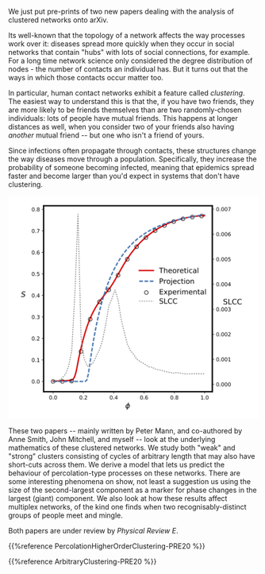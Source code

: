 <!--
.. title: Two papers on clustered networks
.. slug: two-papers-on-clustered-networks
.. date: 2020-06-25 16:23:49 UTC+01:00
.. tags: paper, complex networks
.. category: research
.. link: 
.. description: Two papers on the analysis of networks with clustering
.. previewimage: /images/posts/slcc-20200625.png
.. type: text
-->

We just put pre-prints of two new papers dealing with the analysis of
clustered networks  onto arXiv.

<!-- TEASER_END -->

Its well-known that the topology of a network affects the way
processes work over it: diseases spread more quickly when they occur
in social networks that contain "hubs" with lots of social
connections, for example. For a long time network science only
considered the degree distribution of nodes - the number of contacts
an individual has. But it turns out that the ways in which those contacts
occur matter too.

In particular, human contact networks exhibit a feature called
*clustering*. The easiest way to understand this is that the, if you
have two friends, they are more likely to be friends themselves than
are two randomly-chosen individuals: lots of people have mutual
friends. This happens at longer distances as well, when you consider
two of your friends also having *another* mutual friend -- but one
who isn't a friend of yours.

Since infections often propagate through contacts, these structures
change the way diseases move through a population. Specifically, they
increase the probability of someone becoming infected, meaning that
epidemics spread faster and become larger than you'd expect in systems
that don't have clustering.

![Phase transitions](/images/posts/slcc-20200625.png)

These two papers -- mainly written by Peter Mann, and co-authored by
Anne Smith, John Mitchell, and myself -- look at the underlying
mathematics of these clustered networks. We study both "weak" and
"strong" clusters consisting of cycles of arbitrary length that may
also have short-cuts across them. We derive a model that lets us
predict the behaviour of percolation-type processes on these
networks. There are some interesting phenomena on show, not least a
suggestion us using the size of the second-largest component as a marker
for phase changes in the largest (giant) component. We also look
at how these results affect multiplex networks,
of the kind one finds when two recognisably-distinct groups of people
meet and mingle.

Both papers are under review by *Physical Review E*.

{{%reference PercolationHigherOrderClustering-PRE20 %}}

{{%reference ArbitraryClustering-PRE20 %}}



